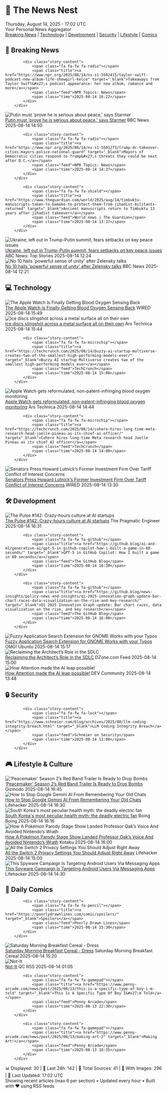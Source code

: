 <!-- Processing 54 RSS feeds at 2025-08-14 17:01:53 UTC -->
<!-- Processing: Dilbert -->
<!-- Processing: Cyanide & Happiness -->
<!-- Processing: Questionable Content -->
<!-- Processing: BBC Breaking News -->
<!-- Processing: NPR News -->
<!-- Processing: CBC News -->
<!-- Error processing https://rss.cbc.ca/lineup/topstories.xml: The read operation timed out -->
<!-- Processing: Reuters Top News -->
<!-- Processing: NBC News Breaking -->
<!-- Processing: Guardian World News -->
<!-- Processing: O'Reilly Radar -->
<!-- Processing: WIRED -->
<!-- Processing: OMG! Ubuntu -->
<!-- Processing: DistroWatch -->
<!-- Processing: GitHub Blog -->
<!-- Processing: GitLab Blog -->
<!-- Processing: InfoQ -->
<!-- Processing: Coding Horror -->
<!-- Processing: The Pragmatic Engineer -->
<!-- Processing: Lifehacker -->
<!-- Processing: Gizmodo -->
<!-- Processing: Boing Boing -->
<!-- Processing: Krebs on Security -->
<!-- Generated 9 new posts out of 22 feeds processed -->
<div class="newspaper-header">
    <h1 class="newspaper-title">📰 The News Nest</h1>
    <div class="newspaper-date">Thursday, August 14, 2025 - 17:02 UTC</div>
    <div class="newspaper-subtitle">Your Personal News Aggregator</div>
</div>

<div class="newspaper-nav">
    <a href="#breaking">Breaking News</a> |
    <a href="#tech">Technology</a> |
    <a href="#dev">Development</a> |
    <a href="#security">Security</a> |
    <a href="#lifestyle">Lifestyle</a> |
    <a href="#webcomics">Comics</a>
</div>

<div class="news-section breaking-news" id="breaking">
<h2 class="section-header">🚨 Breaking News</h2>
<div class="stories-container">
<div class="story">
            
            <div class="story-content">
                <span class="fa fa-fw fa-radio"></span>
                <span class="title"><a href="https://www.npr.org/2025/08/14/nx-s1-5502415/taylor-swift-podcast-new-album-life-showgirl-kelce" target="_blank">Takeaways from Taylor Swift&#x27;s podcast appearance: her new album, romance and more</a></span>
                <span class="feed">NPR Topics: News</span>
                <span class="time">2025-08-14 16:22</span>
            </div>
        </div>
<div class="story">
            <img src="https://ichef.bbci.co.uk/ace/standard/240/cpsprodpb/46f6/live/783918c0-7914-11f0-889a-61231d511eb3.png" alt="Putin must &#x27;prove he is serious about peace,&#x27; says Starmer" class="story-image" loading="lazy" onerror="this.style.display='none'">
            <div class="story-content">
                <span class="fa fa-fw fa-earth-americas"></span>
                <span class="title"><a href="https://www.bbc.com/news/articles/cp37vg34g8jo?at_medium=RSS&at_campaign=rss" target="_blank">Putin must &#x27;prove he is serious about peace,&#x27; says Starmer</a></span>
                <span class="feed">BBC News</span>
                <span class="time">2025-08-14 14:50</span>
            </div>
        </div>
<div class="story">
            
            <div class="story-content">
                <span class="fa fa-fw fa-radio"></span>
                <span class="title"><a href="https://www.npr.org/2025/08/14/nx-s1-5501273/trump-dc-takeover-cities-mayors-police-national-guard" target="_blank">Mayors of Democratic cities respond to Trump&#x27;s threats they could be next after D.C.</a></span>
                <span class="feed">NPR Topics: News</span>
                <span class="time">2025-08-14 14:37</span>
            </div>
        </div>
<div class="story">
            
            <div class="story-content">
                <span class="fa fa-fw fa-shield"></span>
                <span class="title"><a href="https://www.theguardian.com/world/2025/aug/14/timbuktu-manuscripts-taken-to-bamako-to-protect-them-from-jihadist-militants-returned" target="_blank">Ancient manuscripts return to Timbuktu 13 years after jihadist takeover</a></span>
                <span class="feed">World news | The Guardian</span>
                <span class="time">2025-08-14 13:37</span>
            </div>
        </div>
<div class="story">
            <img src="https://s.abcnews.com/images/International/Zelenskyy-Berlin-DB-250814_1755160024953_hpMain_4x3t_384.jpg" alt="Ukraine, left out in Trump-Putin summit, fears setbacks on key peace issues" class="story-image" loading="lazy" onerror="this.style.display='none'">
            <div class="story-content">
                <span class="fa fa-fw fa-tv"></span>
                <span class="title"><a href="https://abcnews.go.com/International/ukraine-left-trump-putin-summit-fears-setbacks-key/story?id=124608507" target="_blank">Ukraine, left out in Trump-Putin summit, fears setbacks on key peace issues</a></span>
                <span class="feed">ABC News: Top Stories</span>
                <span class="time">2025-08-14 12:24</span>
            </div>
        </div>
<div class="story">
            <img src="https://ichef.bbci.co.uk/ace/standard/240/cpsprodpb/1064/live/2c061420-78f2-11f0-ad5e-d7ef7e9f4dda.png" alt="No 10 hails &#x27;powerful sense of unity&#x27; after Zelensky talks" class="story-image" loading="lazy" onerror="this.style.display='none'">
            <div class="story-content">
                <span class="fa fa-fw fa-earth-americas"></span>
                <span class="title"><a href="https://www.bbc.com/news/articles/cp37vg34g8jo?at_medium=RSS&at_campaign=rss" target="_blank">No 10 hails &#x27;powerful sense of unity&#x27; after Zelensky talks</a></span>
                <span class="feed">BBC News</span>
                <span class="time">2025-08-14 12:21</span>
            </div>
        </div>
</div>
</div>
<div class="news-section tech-news" id="tech">
<h2 class="section-header">💻 Technology</h2>
<div class="stories-container">
<div class="story">
            <img src="https://media.wired.com/photos/689e02a625b63dd1a35cf2ee/master/pass/apple-watch-blood-pressure-gear-2215389016.jpg" alt="The Apple Watch Is Finally Getting Blood Oxygen Sensing Back" class="story-image" loading="lazy" onerror="this.style.display='none'">
            <div class="story-content">
                <span class="fa fa-fw fa-bolt"></span>
                <span class="title"><a href="https://www.wired.com/story/apple-watch-blood-oxygen-sensing-is-back/" target="_blank">The Apple Watch Is Finally Getting Blood Oxygen Sensing Back</a></span>
                <span class="feed">WIRED</span>
                <span class="time">2025-08-14 15:49</span>
            </div>
        </div>
<div class="story">
            <img src="https://cdn.arstechnica.net/wp-content/uploads/2025/08/icemoves1-500x500.jpg" alt="Ice discs slingshot across a metal surface all on their own" class="story-image" loading="lazy" onerror="this.style.display='none'">
            <div class="story-content">
                <span class="fa fa-fw fa-cog"></span>
                <span class="title"><a href="https://arstechnica.com/science/2025/08/ice-discs-slingshot-across-a-metal-surface-all-on-their-own/" target="_blank">Ice discs slingshot across a metal surface all on their own</a></span>
                <span class="feed">Ars Technica</span>
                <span class="time">2025-08-14 15:44</span>
            </div>
        </div>
<div class="story">
            
            <div class="story-content">
                <span class="fa fa-fw fa-microchip"></span>
                <span class="title"><a href="https://techcrunch.com/2025/08/14/buzzy-ai-startup-multiverse-creates-two-of-the-smallest-high-performing-models-ever/" target="_blank">Buzzy AI startup Multiverse creates two of the smallest high-performing models ever</a></span>
                <span class="feed">TechCrunch</span>
                <span class="time">2025-08-14 15:00</span>
            </div>
        </div>
<div class="story">
            <img src="https://cdn.arstechnica.net/wp-content/uploads/2024/09/Screenshot-2024-09-09-at-12.15.24-500x500.jpg" alt="Apple Watch gets reformulated, non-patent-infringing blood oxygen monitoring" class="story-image" loading="lazy" onerror="this.style.display='none'">
            <div class="story-content">
                <span class="fa fa-fw fa-cog"></span>
                <span class="title"><a href="https://arstechnica.com/gadgets/2025/08/redesigned-blood-oxygen-monitoring-returns-to-apple-watch-following-patent-dispute/" target="_blank">Apple Watch gets reformulated, non-patent-infringing blood oxygen monitoring</a></span>
                <span class="feed">Ars Technica</span>
                <span class="time">2025-08-14 14:44</span>
            </div>
        </div>
<div class="story">
            
            <div class="story-content">
                <span class="fa fa-fw fa-microchip"></span>
                <span class="title"><a href="https://techcrunch.com/2025/08/14/cohere-hires-long-time-meta-research-head-joelle-pineau-as-its-chief-ai-officer/" target="_blank">Cohere hires long-time Meta research head Joelle Pineau as its chief AI officer</a></span>
                <span class="feed">TechCrunch</span>
                <span class="time">2025-08-14 14:00</span>
            </div>
        </div>
<div class="story">
            <img src="https://media.wired.com/photos/689b7b54b1983bbfa4c9ceb3/master/pass/Wyden-Probes-Cantor-Fitzgerald-Business-2227200223.jpg" alt="Senators Press Howard Lutnick’s Former Investment Firm Over Tariff Conflict of Interest Concerns" class="story-image" loading="lazy" onerror="this.style.display='none'">
            <div class="story-content">
                <span class="fa fa-fw fa-bolt"></span>
                <span class="title"><a href="https://www.wired.com/story/senators-probe-cantor-fitzgerald-tariffs/" target="_blank">Senators Press Howard Lutnick’s Former Investment Firm Over Tariff Conflict of Interest Concerns</a></span>
                <span class="feed">WIRED</span>
                <span class="time">2025-08-14 13:30</span>
            </div>
        </div>
</div>
</div>
<div class="news-section dev-news" id="dev">
<h2 class="section-header">🛠️ Development</h2>
<div class="stories-container">
<div class="story">
            <img src="https://substack-post-media.s3.amazonaws.com/public/images/81006632-dc65-4db1-8564-e5b2bcc131d8_420x300.png" alt="The Pulse #142: Crazy-hours culture at AI startups" class="story-image" loading="lazy" onerror="this.style.display='none'">
            <div class="story-content">
                <span class="fa fa-fw fa-wrench"></span>
                <span class="title"><a href="https://newsletter.pragmaticengineer.com/p/the-pulse-142" target="_blank">The Pulse #142: Crazy-hours culture at AI startups</a></span>
                <span class="feed">The Pragmatic Engineer</span>
                <span class="time">2025-08-14 16:31</span>
            </div>
        </div>
<div class="story">
            
            <div class="story-content">
                <span class="fa fa-fw fa-github"></span>
                <span class="title"><a href="https://github.blog/ai-and-ml/generative-ai/gpt-5-in-github-copilot-how-i-built-a-game-in-60-seconds/" target="_blank">GPT-5 in GitHub Copilot: How I built a game in 60 seconds</a></span>
                <span class="feed">The GitHub Blog</span>
                <span class="time">2025-08-14 16:30</span>
            </div>
        </div>
<div class="story">
            
            <div class="story-content">
                <span class="fa fa-fw fa-github"></span>
                <span class="title"><a href="https://github.blog/news-insights/policy-news-and-insights/q1-2025-innovation-graph-update-bar-chart-races-data-visualization-on-the-rise-and-key-research/" target="_blank">Q1 2025 Innovation Graph update: Bar chart races, data visualization on the rise, and key research</a></span>
                <span class="feed">The GitHub Blog</span>
                <span class="time">2025-08-14 16:00</span>
            </div>
        </div>
<div class="story">
            <img src="https://i0.wp.com/www.omgubuntu.co.uk/wp-content/uploads/2025/08/screenshot_8544.png?resize=385%2C232&amp;ssl=1" alt="Fuzzy Application Search Extension for GNOME Works with your Typos" class="story-image" loading="lazy" onerror="this.style.display='none'">
            <div class="story-content">
                <span class="fa fa-fw fa-ubuntu"></span>
                <span class="title"><a href="https://www.omgubuntu.co.uk/2025/08/fuzzy-application-search-gnome-extension-working" target="_blank">Fuzzy Application Search Extension for GNOME Works with your Typos</a></span>
                <span class="feed">OMG! Ubuntu</span>
                <span class="time">2025-08-14 15:17</span>
            </div>
        </div>
<div class="story">
            <img src="https://dz2cdn1.dzone.com/thumbnail?fid=18558367&w=600" alt="Reclaiming the Architect’s Role in the SDLC" class="story-image" loading="lazy" onerror="this.style.display='none'">
            <div class="story-content">
                <span class="fa fa-fw fa-newspaper"></span>
                <span class="title"><a href="https://dzone.com/articles/reclaiming-the-architects-role-in-the-sdlc" target="_blank">Reclaiming the Architect’s Role in the SDLC</a></span>
                <span class="feed">DZone.com Feed</span>
                <span class="time">2025-08-14 15:00</span>
            </div>
        </div>
<div class="story">
            <img src="https://media2.dev.to/dynamic/image/width=800%2Cheight=%2Cfit=scale-down%2Cgravity=auto%2Cformat=auto/https%3A%2F%2Fdev-to-uploads.s3.amazonaws.com%2Fuploads%2Farticles%2Fobdc5klrhqtz1h40zrfy.png" alt="How Attention made the AI leap possible!" class="story-image" loading="lazy" onerror="this.style.display='none'">
            <div class="story-content">
                <span class="fa fa-fw fa-code"></span>
                <span class="title"><a href="https://dev.to/warmac4964/how-attention-made-the-ai-leap-possible-2866" target="_blank">How Attention made the AI leap possible!</a></span>
                <span class="feed">DEV Community</span>
                <span class="time">2025-08-14 13:48</span>
            </div>
        </div>
</div>
</div>
<div class="news-section security-news" id="security">
<h2 class="section-header">🔒 Security</h2>
<div class="stories-container">
<div class="story">
            
            <div class="story-content">
                <span class="fa fa-fw fa-lock"></span>
                <span class="title"><a href="https://www.schneier.com/blog/archives/2025/08/llm-coding-integrity-breach.html" target="_blank">LLM Coding Integrity Breach</a></span>
                <span class="feed">Schneier on Security</span>
                <span class="time">2025-08-14 11:08</span>
            </div>
        </div>
</div>
</div>
<div class="news-section lifestyle-news" id="lifestyle">
<h2 class="section-header">🎮 Lifestyle & Culture</h2>
<div class="stories-container">
<div class="story">
            <img src="https://gizmodo.com/app/uploads/2025/08/Peacemaker-HBO-Max.jpg" alt="‘Peacemaker’ Season 2’s Red Band Trailer Is Ready to Drop Bombs" class="story-image" loading="lazy" onerror="this.style.display='none'">
            <div class="story-content">
                <span class="fa fa-fw fa-computer"></span>
                <span class="title"><a href="https://gizmodo.com/peacemaker-season-2-red-band-trailer-james-gunn-john-cena-2000643101" target="_blank">‘Peacemaker’ Season 2’s Red Band Trailer Is Ready to Drop Bombs</a></span>
                <span class="feed">Gizmodo</span>
                <span class="time">2025-08-14 16:45</span>
            </div>
        </div>
<div class="story">
            <img src="https://lifehacker.com/imagery/articles/01K2M7QCG63166V6EY1NJMSA57/hero-image.jpg" alt="How to Stop Google Gemini AI From Remembering Your Old Chats" class="story-image" loading="lazy" onerror="this.style.display='none'">
            <div class="story-content">
                <span class="fa fa-fw fa-life-ring"></span>
                <span class="title"><a href="https://lifehacker.com/tech/how-to-stop-google-gemini-ai-from-remembering-your-old-chats?utm_medium=RSS" target="_blank">How to Stop Google Gemini AI From Remembering Your Old Chats</a></span>
                <span class="feed">Lifehacker</span>
                <span class="time">2025-08-14 16:30</span>
            </div>
        </div>
<div class="story">
            <img src="https://i0.wp.com/boingboing.net/wp-content/uploads/2025/08/Korean_fans_closeup.jpg?fit=1200%2C786&amp;quality=60&amp;ssl=1" alt="South Korea&#x27;s most peculiar health myth: the deadly electric fan" class="story-image" loading="lazy" onerror="this.style.display='none'">
            <div class="story-content">
                <span class="fa fa-fw fa-arrow-right"></span>
                <span class="title"><a href="https://boingboing.net/2025/08/14/south-koreas-most-peculiar-health-myth-the-deadly-electric-fan.html" target="_blank">South Korea&#x27;s most peculiar health myth: the deadly electric fan</a></span>
                <span class="feed">Boing Boing</span>
                <span class="time">2025-08-14 16:16</span>
            </div>
        </div>
<div class="story">
            <img src="https://kotaku.com/app/uploads/2025/08/ORIGINAL-CAST-PHOTO_Stuart-and-Teresa-and-Harrison-and-Ebony-and-Kurt-and-Katiejpg-1.jpg" alt="How A Pokémon Parody Stage Show Landed Professor Oak’s Voice And Avoided Nintendo’s Wrath" class="story-image" loading="lazy" onerror="this.style.display='none'">
            <div class="story-content">
                <span class="fa fa-fw fa-gamepad"></span>
                <span class="title"><a href="https://kotaku.com/pokemon-balls-monster-catchin-musical-professor-oak-2000617768" target="_blank">How A Pokémon Parody Stage Show Landed Professor Oak’s Voice And Avoided Nintendo’s Wrath</a></span>
                <span class="feed">Kotaku</span>
                <span class="time">2025-08-14 16:00</span>
            </div>
        </div>
<div class="story">
            <img src="https://lifehacker.com/imagery/articles/01K2JN363APVZ91ZHCVTVC36GD/hero-image.jpg" alt="All the Switch 2 Privacy Settings You Should Adjust Right Away" class="story-image" loading="lazy" onerror="this.style.display='none'">
            <div class="story-content">
                <span class="fa fa-fw fa-life-ring"></span>
                <span class="title"><a href="https://lifehacker.com/entertainment/switch-2-privacy-settings-adjust-right-away?utm_medium=RSS" target="_blank">All the Switch 2 Privacy Settings You Should Adjust Right Away</a></span>
                <span class="feed">Lifehacker</span>
                <span class="time">2025-08-14 15:00</span>
            </div>
        </div>
<div class="story">
            <img src="https://lifehacker.com/imagery/articles/01K2K7TW4FRGTMV5YSZ1FN26E7/hero-image.jpg" alt="This Spyware Campaign Is Targeting Android Users Via Messaging Apps" class="story-image" loading="lazy" onerror="this.style.display='none'">
            <div class="story-content">
                <span class="fa fa-fw fa-life-ring"></span>
                <span class="title"><a href="https://lifehacker.com/tech/this-spyware-campaign-is-targeting-android-users-via-messaging-apps?utm_medium=RSS" target="_blank">This Spyware Campaign Is Targeting Android Users Via Messaging Apps</a></span>
                <span class="feed">Lifehacker</span>
                <span class="time">2025-08-14 14:30</span>
            </div>
        </div>
</div>
</div>
<div class="news-section webcomics-section" id="webcomics">
<h2 class="section-header">🎨 Daily Comics</h2>
<div class="stories-container">
<div class="story">
            
            <div class="story-content">
                <span class="fa fa-fw fa-pencil"></span>
                <span class="title"><a href="https://poorlydrawnlines.com/comic/spoilers/" target="_blank">Spoilers</a></span>
                <span class="feed">Poorly Drawn Lines</span>
                <span class="time">2025-08-14 15:30</span>
            </div>
        </div>
<div class="story">
            <img src="https://www.smbc-comics.com/comics/1754968847-20250814.png" alt="Saturday Morning Breakfast Cereal - Dress" class="story-image" loading="lazy" onerror="this.style.display='none'">
            <div class="story-content">
                <span class="fa fa-fw fa-smile"></span>
                <span class="title"><a href="https://www.smbc-comics.com/comic/dress" target="_blank">Saturday Morning Breakfast Cereal - Dress</a></span>
                <span class="feed">Saturday Morning Breakfast Cereal</span>
                <span class="time">2025-08-14 15:20</span>
            </div>
        </div>
<div class="story">
            <img src="http://www.questionablecontent.net/comics/5635.png" alt="Not-It" class="story-image" loading="lazy" onerror="this.style.display='none'">
            <div class="story-content">
                <span class="fa fa-fw fa-music"></span>
                <span class="title"><a href="http://questionablecontent.net/view.php?comic=5635" target="_blank">Not-It</a></span>
                <span class="feed">QC RSS</span>
                <span class="time">2025-08-14 01:05</span>
            </div>
        </div>
<div class="story">
            
            <div class="story-content">
                <span class="fa fa-fw fa-gamepad"></span>
                <span class="title"><a href="https://www.penny-arcade.com/news/post/2025/08/13/this-is-a-specific-type-of-boy-i-m-told" target="_blank">This Is A Specific Type Of Boy I&#x27;m Told</a></span>
                <span class="feed">Penny Arcade</span>
                <span class="time">2025-08-13 22:30</span>
            </div>
        </div>
<div class="story">
            
            <div class="story-content">
                <span class="fa fa-fw fa-gamepad"></span>
                <span class="title"><a href="https://www.penny-arcade.com/news/post/2025/08/13/making-art-2" target="_blank">Making Art!</a></span>
                <span class="feed">Penny Arcade</span>
                <span class="time">2025-08-13 18:35</span>
            </div>
        </div>
</div>
</div>

<div class="newspaper-footer">
    <div class="stats">
        📊 Displayed: 30 | 📅 Last 24h: 142 | 📡 Total Sources: 41 | 📸 With Images: 296 |
        🔄 Last Updated: 17:02 UTC
    </div>
    <div class="footer-note">
        Showing recent articles (max 6 per section) • Updated every hour • Built with ❤️ using RSS feeds
    </div>
</div>
